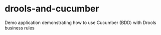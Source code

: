 # drools-and-cucumber
Demo application demonstrating how to use Cucumber (BDD) with Drools business rules
